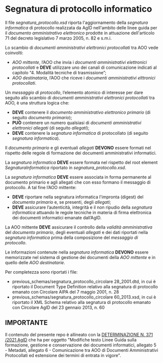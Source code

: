 # Segnatura di protocollo informatico

Il file *segnatura_protocollo.xsd* riporta l'aggiornamento della *segnatura informatica* di protocollo realizzata da AgID nell'ambito delle linee guida per il *documento amministrativo elettronico* prodotte in attuazione dell'articolo 71 del decreto legislativo 7 marzo 2005, n. 82 e s.m.i.

Lo scambio di *documenti amministrativi elettronici protocollati* tra AOO vede coinvolti:

* *AOO mittente*, l’AOO che invia i *documenti amministrativi elettronici protocollati* e **DEVE** utilizzare uno dei canali di comunicazione indicati al capitolo “4. Modalità tecniche di trasmissione”;
* *AOO destinataria*, l’AOO che riceve i *documenti amministrativi elttronici protocollati*.

Un *messaggio di protocollo*, l’elemento atomico di interesse per dare seguito allo scambio di *documenti amministrativi elettronici protocollati* tra AOO, è una struttura logica che:

* **DEVE** contenere il *documento amministrativo elettronico primario* (di seguito *documento primario*);
* **PUÒ** contenere un numero qualsiasi di *documenti amministrativi elettronici allegati* (di seguito *allegati*);
* **DEVE** contenere la *segnatura informatica* di protocollato (di seguito *segnatura informatica*).

Il *documento primario* e gli eventuali *allegati* **DEVONO** essere formati nel rispetto delle regole di formazione dei documenti amministrativi informatici.

La *segnatura informatica* **DEVE** essere formata nel rispetto del root element *SegnaturaInformatica* riportato in *segnatura_protocollo.xsd*.

La *segnatura informatica* **DEVE** essere associata in forma permanente al documento primario e agli allegati che con esso formano il messaggio di protocollo. A tal fine l’AOO mittente:

* **DEVE** riportare nella segnatura informatica l'impronta (digest) del *documento primario* e, se presenti, degli *allegati*;
* **DEVE** assicurare l’autenticità, integrità e il non ripudio della *segnatura informatica* attuando le regole tecniche in materia di firma elettronica dei documenti informatici emanate dall’AgID.

La AOO mittente **DEVE** assicurare il controllo della *validità amministrativa* del *documento primario*, degli eventuali *allegati* e dei dati riportati nella *segnatura informatica* prima della composizione del *messaggio di protocollo*.

Le informazioni contenute nella *segnatura informatica* **DEVONO** essere memorizzate nel sistema di gestione dei documenti della *AOO mittente* e in quello delle *AOO destinatarie*.

Per completezza sono riportati i file:

* previous_schemas/segnatura_protocollo_circolare 28_2001.dtd, in cui è riportato il Document Type Definition relativo alla segnatura di protocollo emanato con Circolare AIPA del 7 maggio 2001, n. 28
* previous_schemas/segnatura_protocollo_circolare 60_2013.xsd, in cui è riportato il XML Schema relativo alla segnatura di protocollo emanato con Circolare AgID del 23 gennaio 2013, n. 60

## IMPORTANTE

Il contenuto del presente repo è allineato con la [DETERMINAZIONE N. 371 /2021 AgID](https://trasparenza.agid.gov.it/archivio28_provvedimenti-amministrativi_0_122874_725_1.html) che ha per oggetto "Modifiche testo Linee Guida sulla formazione, gestione e conservazione dei documenti informatici, allegato 5 - Metadati, allegato 6 - Comunicazione tra AOO di Documenti Amministrativi Protocollati ed estensione dei termini di entrata in vigore".
